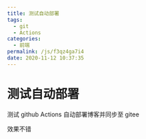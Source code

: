 ```yaml
---
title: 测试自动部署
tags:
  - git
  - Actions
categories:
  - 前端
permalink: /js/f3qz4ga7i4
date: 2020-11-12 10:37:35
---
```


# 测试自动部署

测试 github Actions 自动部署博客并同步至 gitee

效果不错
